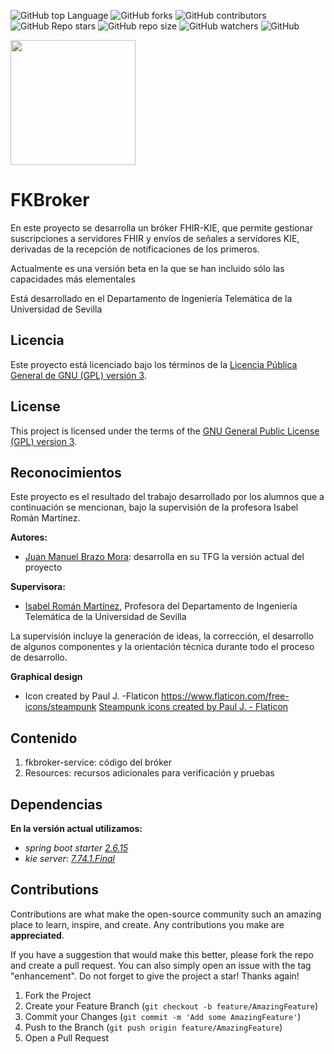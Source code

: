 ![GitHub top Language](https://img.shields.io/github/languages/top/tfg-projects-dit-us/FKBroker)
![GitHub forks](https://img.shields.io/github/forks/tfg-projects-dit-us/FKBroker?style=social)
![GitHub contributors](https://img.shields.io/github/contributors/tfg-projects-dit-us/FKBroker)
![GitHub Repo stars](https://img.shields.io/github/stars/tfg-projects-dit-us/FKBroker?style=social)
![GitHub repo size](https://img.shields.io/github/repo-size/tfg-projects-dit-us/FKBroker)
![GitHub watchers](https://img.shields.io/github/watchers/tfg-projects-dit-us/FKBroker)
![GitHub](https://img.shields.io/github/license/tfg-projects-dit-us/FKBroker)


<img src="https://github.com/tfg-projects-dit-us/FKBroker/blob/master/Resources/img/steampunk.png" width="200" />

# FKBroker

En este proyecto se desarrolla un bróker FHIR-KIE, que permite gestionar suscripciones a servidores FHIR y envíos de señales a servidores KIE, derivadas de la recepción de notificaciones de los primeros.

Actualmente es una versión beta en la que se han incluido sólo las capacidades más elementales

Está desarrollado en el Departamento de Ingeniería Telemática de la Universidad de Sevilla

## Licencia

Este proyecto está licenciado bajo los términos de la [Licencia Pública General de GNU (GPL) versión 3](https://www.gnu.org/licenses/gpl-3.0.html).


## License

This project is licensed under the terms of the [GNU General Public License (GPL) version 3](https://www.gnu.org/licenses/gpl-3.0.html).

## Reconocimientos

Este proyecto es el resultado del trabajo desarrollado por los alumnos que a continuación se mencionan, bajo la supervisión de la profesora Isabel Román Martínez.

**Autores:**
- [Juan Manuel Brazo Mora](https://github.com/juanmabrazo98): desarrolla en su TFG la versión actual del proyecto

**Supervisora:**
- [Isabel Román Martínez](https://github.com/Isabel-Roman), Profesora del Departamento de Ingeniería Telemática de la Universidad de Sevilla

La supervisión incluye la generación de ideas, la corrección, el desarrollo de algunos componentes y la orientación técnica durante todo el proceso de desarrollo.

**Graphical design**
- Icon created by Paul J. -Flaticon https://www.flaticon.com/free-icons/steampunk
<a href="https://www.flaticon.com/free-icons/steampunk" title="steampunk icons">Steampunk icons created by Paul J. - Flaticon</a>

## Contenido
1. fkbroker-service: código del bróker
2. Resources: recursos adicionales para verificación y pruebas
## Dependencias
**En la versión actual utilizamos:**
* _spring boot starter_ [_2.6.15_](https://mvnrepository.com/artifact/org.springframework.boot/spring-boot-starter/2.6.15)
* _kie server_: [_7.74.1.Final_](https://mvnrepository.com/artifact/org.kie/kie-server-spring-boot-starter/7.74.1.Final)

## Contributions

Contributions are what make the open-source community such an amazing place to learn, inspire, and create. Any contributions you make are **appreciated**.

If you have a suggestion that would make this better, please fork the repo and create a pull request. You can also simply open an issue with the tag "enhancement". Do not forget to give the project a star! Thanks again!

1. Fork the Project
2. Create your Feature Branch (`git checkout -b feature/AmazingFeature`)
3. Commit your Changes (`git commit -m 'Add some AmazingFeature'`)
4. Push to the Branch (`git push origin feature/AmazingFeature`)
5. Open a Pull Request

